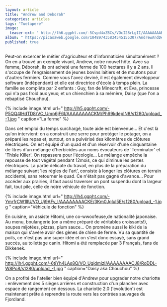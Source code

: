 ```yaml
---
layout: article
title: "Andrew and Deborah"
categories: articles
tags: "Tuetapere"
image: 
  teaser-ext: " http://lh6.ggpht.com/-5Cvpd4xZBCs/VOcI28rLgII/AAAAAAAABpc/oiqv-PYG2q4/s1280/upload_-1.jpg "
album: " https://picasaweb.google.com/104897435834545155307/AndrewAndDeborah?authkey=Gv1sRgCMb35NeLuOTNDw "
published: true
---
```


Peut-on excercer le métier d'agriculteur et d'informaticien simultanément ? On en a trouvé un exemple vivant, Andrew, notre nouvel hôte. Avec sa femme, Déborah, ils ont acheté une ferme de 100 hectares il y a 2 ans. Il s'occupe de l'engraissement de jeunes bovins laitiers et de moutons pour d'autres fermiers. Comme vous l'avez deviné, il est également développeur software (indépendant) et elle est directrice d'école à temps plein.   La famille se complète par 2 enfants : Guy, fan de Minecraft, et Eva, princesse qui n'a pas froid aux yeux; et un chienchien à sa mémère, Daisy (que l'on a rebaptisé Chouchou).

{% include image.html url=" http://lh5.ggpht.com/-P5QQ4IHdTD8/VO_Ump6jF6I/AAAAAAAACKM/Ph99kdepIN8/s1280/upload_-1.jpg " caption="La ferme" %}

Dans cet emploi du temps surchargé, toute aide est bienvenue... Et c'est là qu'on intervient: on a construit une serre pour protéger le potager, on a préparé les repas et, surtout, on a pulvérisé des kilomètres de clôtures électriques. On est équipé d'un quad et d'un réservoir d'une cinquantaine de litres d'un mélange d'herbicides aux noms évocateurs de 'Terminator' et 'Thisle Killer'. On repassera pour l'écologie... Le mélange empêche la repousse de tout végétal pendant 12mois, ce qui diminue les pertes électriques. La partie délicate du travail, en plus de la préparation du mélange suivant 'les règles de l'art', consiste à longer les clôtures en terrain accidenté, sans retourner le quad. Ce n'était pas gagné d'avance... Pour accéder aux prairies, il faut aussi traverser un pont suspendu dont la largeur fait, tout pile, celle de notre véhicule de fonction.

{% include image.html url=" http://lh4.ggpht.com/-YmrfrCW1lIU/VO_Uj9AFv_I/AAAAAAAACKE/3Km0Jqlul5E/s1280/upload_-1.jpg " caption="Véhicule de fonction" %}


En cuisine, on assiste Hitomi, une co-wwoofeuse,de nationalité japonaise. Au menu, boulangerie (on a même préparé de véritables croissants!), soupes mijotées, pizzas, plum sauce... On promène aussi le kiki de la maison qui s'avère avoir des gènes de chien de ferme. Vu sa quantité de poils, ce n'est pas une super idée et on s'est donc essayé, sans grand succès, au toilettage canin. Hitomi a été remplacée par 3 Français, fans de Dikkenek.

{% include image.html url=" http://lh4.ggpht.com/-6tiYh4LAs8Q/VO_UgidmizI/AAAAAAAACJ8/RoDDL-W8Po8/s1280/upload_-1.jpg " caption="Daisy aka Chouchou" %}


On a profité de l'atelier bien équipé d'Andrew pour upgrader notre chariotte : enlèvement des 5 sièges arrières et construction d'un plancher avec espace de rangement en dessous. La chariotte 2.0 ('evolution') est maintenant prête à reprendre la route vers les contrées sauvages du Fjordland.
